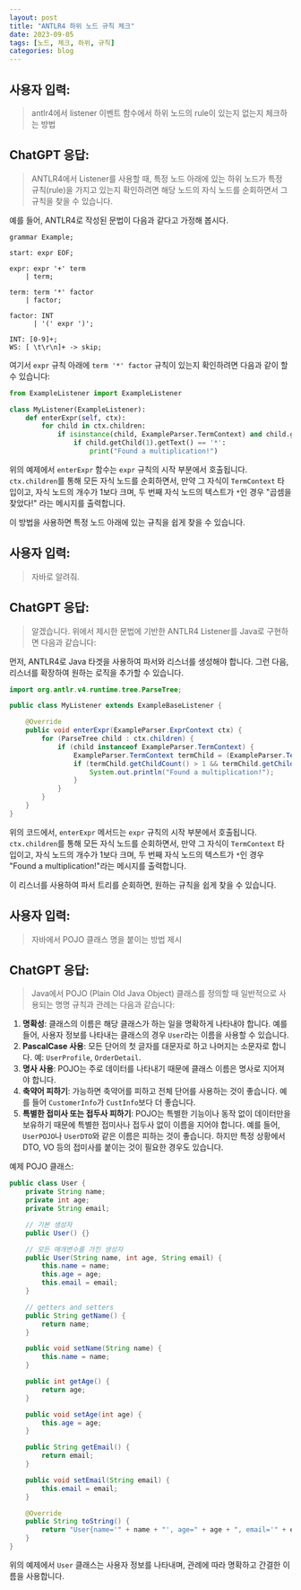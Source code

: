 ```yaml
---
layout: post
title: "ANTLR4 하위 노드 규칙 체크"
date: 2023-09-05
tags: [노드, 체크, 하위, 규칙]
categories: blog
---
```


## 사용자 입력:
> antlr4에서 listener 이벤트 함수에서 하위 노드의 rule이 있는지 없는지 체크하는 방법

## ChatGPT 응답:
> ANTLR4에서 Listener를 사용할 때, 특정 노드 아래에 있는 하위 노드가 특정 규칙(rule)을 가지고 있는지 확인하려면 해당 노드의 자식 노드를 순회하면서 그 규칙을 찾을 수 있습니다.

예를 들어, ANTLR4로 작성된 문법이 다음과 같다고 가정해 봅시다.

```antlr
grammar Example;

start: expr EOF;

expr: expr '+' term
    | term;

term: term '*' factor
    | factor;

factor: INT
      | '(' expr ')';

INT: [0-9]+;
WS: [ \t\r\n]+ -> skip;
```

여기서 `expr` 규칙 아래에 `term '*' factor` 규칙이 있는지 확인하려면 다음과 같이 할 수 있습니다:

```python
from ExampleListener import ExampleListener

class MyListener(ExampleListener):
    def enterExpr(self, ctx):
        for child in ctx.children:
            if isinstance(child, ExampleParser.TermContext) and child.getChildCount() > 1:
                if child.getChild(1).getText() == '*':
                    print("Found a multiplication!")
```

위의 예제에서 `enterExpr` 함수는 `expr` 규칙의 시작 부분에서 호출됩니다. `ctx.children`를 통해 모든 자식 노드를 순회하면서, 만약 그 자식이 `TermContext` 타입이고, 자식 노드의 개수가 1보다 크며, 두 번째 자식 노드의 텍스트가 `*`인 경우 "곱셈을 찾았다!" 라는 메시지를 출력합니다.

이 방법을 사용하면 특정 노드 아래에 있는 규칙을 쉽게 찾을 수 있습니다.

## 사용자 입력:
> 자바로 알려줘.

## ChatGPT 응답:
> 알겠습니다. 위에서 제시한 문법에 기반한 ANTLR4 Listener를 Java로 구현하면 다음과 같습니다:

먼저, ANTLR4로 Java 타겟을 사용하여 파서와 리스너를 생성해야 합니다. 그런 다음, 리스너를 확장하여 원하는 로직을 추가할 수 있습니다.

```java
import org.antlr.v4.runtime.tree.ParseTree;

public class MyListener extends ExampleBaseListener {

    @Override
    public void enterExpr(ExampleParser.ExprContext ctx) {
        for (ParseTree child : ctx.children) {
            if (child instanceof ExampleParser.TermContext) {
                ExampleParser.TermContext termChild = (ExampleParser.TermContext) child;
                if (termChild.getChildCount() > 1 && termChild.getChild(1).getText().equals("*")) {
                    System.out.println("Found a multiplication!");
                }
            }
        }
    }
}
```

위의 코드에서, `enterExpr` 메서드는 `expr` 규칙의 시작 부분에서 호출됩니다. `ctx.children`를 통해 모든 자식 노드를 순회하면서, 만약 그 자식이 `TermContext` 타입이고, 자식 노드의 개수가 1보다 크며, 두 번째 자식 노드의 텍스트가 `*`인 경우 "Found a multiplication!"라는 메시지를 출력합니다.

이 리스너를 사용하여 파서 트리를 순회하면, 원하는 규칙을 쉽게 찾을 수 있습니다.

## 사용자 입력:
> 자바에서 POJO 클래스 명을 붙이는 방법 제시

## ChatGPT 응답:
> Java에서 POJO (Plain Old Java Object) 클래스를 정의할 때 일반적으로 사용되는 명명 규칙과 관례는 다음과 같습니다:

1. **명확성**: 클래스의 이름은 해당 클래스가 하는 일을 명확하게 나타내야 합니다. 예를 들어, 사용자 정보를 나타내는 클래스의 경우 `User`라는 이름을 사용할 수 있습니다.
2. **PascalCase 사용**: 모든 단어의 첫 글자를 대문자로 하고 나머지는 소문자로 합니다. 예: `UserProfile`, `OrderDetail`.
3. **명사 사용**: POJO는 주로 데이터를 나타내기 때문에 클래스 이름은 명사로 지어져야 합니다.
4. **축약어 피하기**: 가능하면 축약어를 피하고 전체 단어를 사용하는 것이 좋습니다. 예를 들어 `CustomerInfo`가 `CustInfo`보다 더 좋습니다.
5. **특별한 접미사 또는 접두사 피하기**: POJO는 특별한 기능이나 동작 없이 데이터만을 보유하기 때문에 특별한 접미사나 접두사 없이 이름을 지어야 합니다. 예를 들어, `UserPOJO`나 `UserDTO`와 같은 이름은 피하는 것이 좋습니다. 하지만 특정 상황에서 DTO, VO 등의 접미사를 붙이는 것이 필요한 경우도 있습니다.

예제 POJO 클래스:

```java
public class User {
    private String name;
    private int age;
    private String email;

    // 기본 생성자
    public User() {}

    // 모든 매개변수를 가진 생성자
    public User(String name, int age, String email) {
        this.name = name;
        this.age = age;
        this.email = email;
    }

    // getters and setters
    public String getName() {
        return name;
    }

    public void setName(String name) {
        this.name = name;
    }

    public int getAge() {
        return age;
    }

    public void setAge(int age) {
        this.age = age;
    }

    public String getEmail() {
        return email;
    }

    public void setEmail(String email) {
        this.email = email;
    }

    @Override
    public String toString() {
        return "User{name='" + name + "', age=" + age + ", email='" + email + "'}";
    }
}
```

위의 예제에서 `User` 클래스는 사용자 정보를 나타내며, 관례에 따라 명확하고 간결한 이름을 사용합니다.

